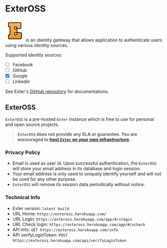 # ExterOSS

![Exter icon](icons/exter_icon.png) is an identity gateway that allows application to authenticate users using various identity sources.

Supported identity sources:
- [ ] Facebook
- [ ] GitHub
- [x] Google
- [ ] Linkedin

See Exter's [GitHub repository](https://github.com/btnguyen2k/exter/) for documentations.

## ExterOSS

`ExterOSS` is a pre-hosted `Exter` instance which is free to use for personal and open source projects.

> **`ExterOSS` does not provide any SLA or guarantee. You are encouraged to [host `Exter` on your own infrastructure](README.md#buil--run).**

### Privacy Policy

- Email is used as user id. Upon successful authentication, the `ExterOSS` will store your email address in its database and login session.
- Your email address is only used to uniquely identify yourself and will not be used for any other purpose. 
- `ExterOSS` will remove its session data periodically without notice.

### Technical Info

- Exter version: `latest build`
- URL Home: `https://exteross.herokuapp.com/`
- URL Login: `https://exteross.herokuapp.com/app/#/xlogin`
- URL Check login: `https://exteross.herokuapp.com/app/#/xcheck`
- API info: `GET https://exteross.herokuapp.com/info`
- API verifyLoginToken: `POST https://exteross.herokuapp.com/api/verifyLoginToken`
